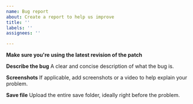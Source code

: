 ```yaml
---
name: Bug report
about: Create a report to help us improve
title: ''
labels: ''
assignees: ''

---
```


**Make sure you're using the latest revision of the patch**

**Describe the bug**
A clear and concise description of what the bug is.

**Screenshots**
If applicable, add screenshots or a video to help explain your problem.

**Save file**
Upload the entire save folder, ideally right before the problem.
